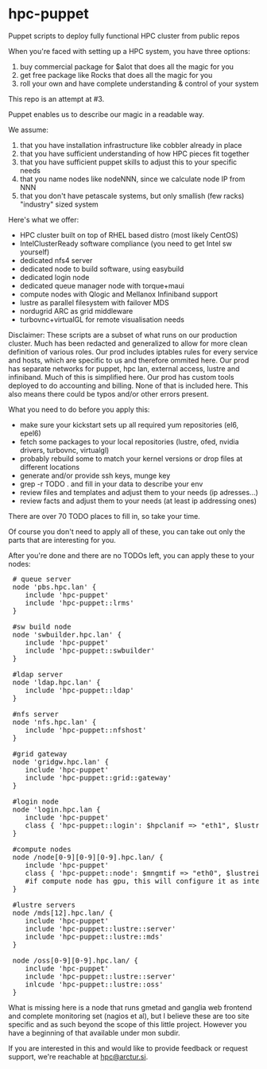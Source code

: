 hpc-puppet
==========

Puppet scripts to deploy fully functional HPC cluster from public repos



When you're faced with setting up a HPC system, you have three options:

1. buy commercial package for $alot that does all the magic for you
2. get free package like Rocks that does all the magic for you
3. roll your own and have complete understanding & control of your system

This repo is an attempt at #3.

Puppet enables us to describe our magic in a readable way.



We assume:

1. that you have installation infrastructure like cobbler already in place
2. that you have sufficient understanding of how HPC pieces fit together
3. that you have sufficient puppet skills to adjust this to your specific needs
4. that you name nodes like nodeNNN, since we calculate node IP from NNN
5. that you don't have petascale systems, but only smallish (few racks)
 "industry" sized system

Here's what we offer:
* HPC cluster built on top of RHEL based distro (most likely CentOS)
* IntelClusterReady software compliance (you need to get Intel sw yourself)
* dedicated nfs4 server
* dedicated node to build software, using easybuild
* dedicated login node
* dedicated queue manager node with torque+maui
* compute nodes with Qlogic and Mellanox Infiniband support
* lustre as parallel filesystem with failover MDS
* nordugrid ARC as grid middleware
* turbovnc+virtualGL for remote visualisation needs

Disclaimer: These scripts are a subset of what runs on our production cluster.
Much has been redacted and generalized to allow for more clean definition of
various roles.
Our prod includes iptables rules for every service and hosts, which are
specific to us and therefore ommited here.
Our prod has separate networks for puppet, hpc lan, external access, lustre and 
infiniband. Much of this is simplified here.
Our prod has custom tools deployed to do accounting and billing. None of that is
included here.
This also means there could be typos and/or other errors present.


What you need to do before you apply this:
* make sure your kickstart sets up all required yum repositories (el6, epel6)
* fetch some packages to your local repositories (lustre, ofed, nvidia drivers,
  turbovnc, virtualgl)
* probably rebuild some to match your kernel versions or drop files at
  different locations
* generate and/or provide ssh keys, munge key
* grep -r TODO . and fill in your data to describe your env
* review files and templates and adjust them to your needs (ip adresses...)
* review facts and adjust them to your needs (at least ip addressing ones)

There are over 70 TODO places to fill in, so take your time.

Of course you don't need to apply all of these, you can take out only the
parts that are interesting for you.

After you're done and there are no TODOs left, you can apply these to your
nodes:
<pre>
 # queue server
 node 'pbs.hpc.lan' {
	include 'hpc-puppet'
	include 'hpc-puppet::lrms'
 }
 
 #sw build node
 node 'swbuilder.hpc.lan' {
	include 'hpc-puppet'
	include 'hpc-puppet::swbuilder'
 }

 #ldap server
 node 'ldap.hpc.lan' {
	include 'hpc-puppet::ldap'
 }
 
 #nfs server
 node 'nfs.hpc.lan' {
	include 'hpc-puppet::nfshost'
 }
 
 #grid gateway
 node 'gridgw.hpc.lan' {
	include 'hpc-puppet'
	include 'hpc-puppet::grid::gateway'
 }
 
 #login node
 node 'login.hpc.lan {
	include 'hpc-puppet'
	class { 'hpc-puppet::login': $hpclanif => "eth1", $lustreif => "eth2" }
 }
 
 #compute nodes
 node /node[0-9][0-9][0-9].hpc.lan/ {
	include 'hpc-puppet'
	class { 'hpc-puppet::node': $mngmtif => "eth0", $lustreif => "eth0.16", $hpclanif => "eth1", }
	#if compute node has gpu, this will configure it as interactive remote visualisation node
 }
 
 #lustre servers
 node /mds[12].hpc.lan/ {
	include 'hpc-puppet'
	include 'hpc-puppet::lustre::server'
	include 'hpc-puppet::lustre::mds'
 }
 
 node /oss[0-9][0-9].hpc.lan/ {
	include 'hpc-puppet'
	include 'hpc-puppet::lustre::server'
	inlcude 'hpc-puppet::lustre::oss'
 }
</pre>
What is missing here is a node that runs gmetad and ganglia web frontend
and complete monitoring set (nagios et al), but I believe these are too site
specific and as such beyond the scope of this little project. However you have
a beginning of that available under mon subdir.

If you are interested in this and would like to provide feedback or request
support, we're reachable at hpc@arctur.si.
